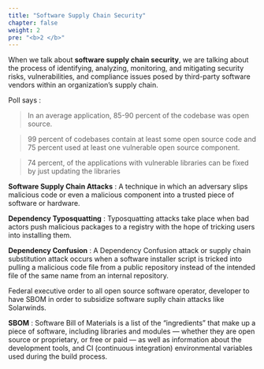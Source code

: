 ```yaml
---
title: "Software Supply Chain Security"
chapter: false
weight: 2
pre: "<b>2 </b>"
---
```


When we talk about **software supply chain security**, we are talking about the process of identifying, analyzing, monitoring, and mitigating security risks, vulnerabilities, and compliance issues posed by third-party software vendors within an organization’s supply chain.

Poll says :

> In an average application, 85-90 percent of the codebase was open source.

> 99 percent of codebases contain at least some open source code and 75 percent used at least one vulnerable open source component.

> 74 percent, of the applications with vulnerable libraries can be fixed by just updating the libraries

**Software Supply Chain Attacks** : A technique in which an adversary slips malicious code or even a malicious component into a trusted piece of software or hardware.

**Dependency Typosquatting** : Typosquatting attacks take place when bad actors push malicious packages to a registry with the hope of tricking users into installing them.

**Dependency Confusion** : A Dependency Confusion attack or supply chain substitution attack occurs when a software installer script is tricked into pulling a malicious code file from a public repository instead of the intended file of the same name from an internal repository.

Federal executive order to all open source software operator, developer to have SBOM in order to subsidize software suplly chain attacks like Solarwinds.

**SBOM** : Software Bill of Materials is a list of the “ingredients” that make up a piece of software, including libraries and modules — whether they are open source or proprietary, or free or paid — as well as information about the development tools, and CI (continuous integration) environmental variables used during the build process.
